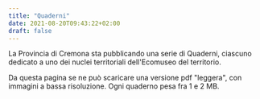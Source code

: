 ```yaml
---
title: "Quaderni"
date: 2021-08-20T09:43:22+02:00
draft: false
---
```


La Provincia di Cremona sta pubblicando una serie di Quaderni, ciascuno dedicato a uno dei nuclei territoriali dell'Ecomuseo del territorio.

Da questa pagina se ne può scaricare una versione pdf "leggera", con immagini a bassa risoluzione. Ogni quaderno pesa fra 1 e 2 MB.
